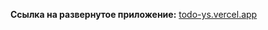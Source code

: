 **Ссылка на развернутое приложение:** <a href="https://todo-ys.vercel.app/" target="_blank">todo-ys.vercel.app</a>
